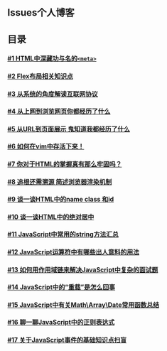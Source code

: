 ## Issues个人博客
## 目录
#### [#1 HTML中深藏功与名的`<meta>`](https://github.com/Jimbo-chen/blong/issues/1)
#### [#2 Flex布局相关知识点](https://github.com/Jimbo-chen/blong/issues/2)
#### [#3 从系统的角度解读互联网协议](https://github.com/Jimbo-chen/blong/issues/3)
#### [#4 从上网到浏览网页你都经历了什么](https://github.com/Jimbo-chen/blong/issues/4)
#### [#5 从URL到页面展示 鬼知道我都经历了什么](https://github.com/Jimbo-chen/blong/issues/5)
#### [#6 如何在vim中存活下来！](https://github.com/Jimbo-chen/blong/issues/6)
#### [#7 你对于HTML的掌握真有那么牢固吗？](https://github.com/Jimbo-chen/blong/issues/7)
#### [#8 追根还需溯源 简述浏览器渲染机制](https://github.com/Jimbo-chen/blong/issues/8)
#### [#9 谈一谈HTML中的name class 和id](https://github.com/Jimbo-chen/blong/issues/9)
#### [#10 谈一谈HTML中的绝对居中](https://github.com/Jimbo-chen/blong/issues/10)
#### [#11 JavaScript中常用的string方法汇总](https://github.com/Jimbo-chen/blong/issues/11)
#### [#12 JavaScript运算符中有哪些出人意料的用法](https://github.com/Jimbo-chen/blong/issues/12)
#### [#13 如何用作用域链来解决JavaScript中复杂的面试题](https://github.com/Jimbo-chen/blong/issues/13)
#### [#14 JavaScript中的“重载”是怎么回事](https://github.com/Jimbo-chen/blong/issues/14)
#### [#15 JavaScript中有关Math\Array\Date常用函数总结](https://github.com/Jimbo-chen/blong/issues/15)
#### [#16 聊一聊JavaScript中的正则表达式](https://github.com/Jimbo-chen/blong/issues/16)
#### [#17 关于JavaScript事件的基础知识点扫盲](https://github.com/Jimbo-chen/blong/issues/17)
